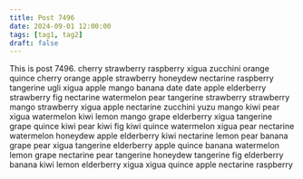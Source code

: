 ```yaml
---
title: Post 7496
date: 2024-09-01 12:00:00
tags: [tag1, tag2]
draft: false
---
```

This is post 7496.
cherry
strawberry
raspberry
xigua
zucchini
orange
quince
cherry
orange
apple
strawberry
honeydew
nectarine
raspberry
tangerine
ugli
xigua
apple
mango
banana
date
date
apple
elderberry
strawberry
fig
nectarine
watermelon
pear
tangerine
strawberry
strawberry
mango
strawberry
xigua
apple
nectarine
zucchini
yuzu
mango
kiwi
pear
xigua
watermelon
kiwi
lemon
mango
grape
elderberry
xigua
tangerine
grape
quince
kiwi
pear
kiwi
fig
kiwi
quince
watermelon
xigua
pear
nectarine
watermelon
honeydew
apple
elderberry
kiwi
nectarine
lemon
pear
banana
grape
pear
xigua
tangerine
elderberry
apple
quince
banana
watermelon
lemon
grape
nectarine
pear
tangerine
honeydew
tangerine
fig
elderberry
banana
kiwi
lemon
elderberry
xigua
xigua
quince
apple
nectarine
raspberry
